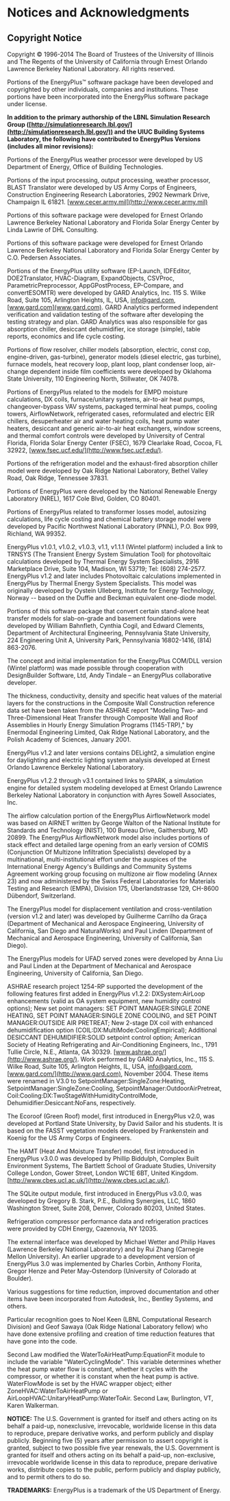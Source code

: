 # Notices and Acknowledgments

## Copyright Notice

Copyright © 1996-2014 The Board of Trustees of the University of Illinois and The Regents of the University of California through Ernest Orlando Lawrence Berkeley National Laboratory. All rights reserved.

Portions of the EnergyPlus™ software package have been developed and copyrighted by other individuals, companies and institutions. These portions have been incorporated into the EnergyPlus software package under license.

**In addition to the primary authorship of the LBNL Simulation Research Group ([http://simulationresearch.lbl.gov/](http://simulationresearch.lbl.gov/)) and the UIUC Building Systems Laboratory, the following have contributed to EnergyPlus Versions (includes all minor revisions):**

Portions of the EnergyPlus weather processor were developed by US Department of Energy, Office of Building Technologies.

Portions of the input processing, output processing, weather processor, BLAST Translator were developed by US Army Corps of Engineers, Construction Engineering Research Laboratories, 2902 Newmark Drive, Champaign IL  61821. [www.cecer.army.mil](http://www.cecer.army.mil)

Portions of this software package were developed for Ernest Orlando Lawrence Berkeley National Laboratory and Florida Solar Energy Center by Linda Lawrie of DHL Consulting.

Portions of this software package were developed for Ernest Orlando Lawrence Berkeley National Laboratory and Florida Solar Energy Center by C.O. Pedersen Associates.

Portions of the EnergyPlus utility software (EP-Launch, IDFEditor, DOE2Translator, HVAC-Diagram, ExpandObjects, CSVProc, ParametricPreprocessor, AppGPostProcess, EP-Compare, and convertESOMTR) were developed by GARD Analytics, Inc. 115 S. Wilke Road, Suite 105, Arlington Heights, IL, USA, [info@gard.com](mailto:info@gard.com), [www.gard.com](www.gard.com). GARD Analytics performed independent verification and validation testing of the software after developing the testing strategy and plan. GARD Analytics was also responsible for gas absorption chiller, desiccant dehumidifier, ice storage (simple), table reports, economics and life cycle costing.

Portions of flow resolver, chiller models (absorption, electric, const cop, engine-driven, gas-turbine), generator models (diesel electric, gas turbine), furnace models, heat recovery loop, plant loop, plant condenser loop, air-change dependent inside film coefficients were developed by Oklahoma State University, 110 Engineering North, Stillwater, OK 74078.

Portions of EnergyPlus related to the models for EMPD moisture calculations, DX coils, furnace/unitary systems, air-to-air heat pumps, changeover-bypass VAV systems, packaged terminal heat pumps, cooling towers, AirflowNetwork, refrigerated cases, reformulated and electric EIR chillers, desuperheater air and water heating coils, heat pump water heaters, desiccant and generic air-to-air heat exchangers, window screens, and thermal comfort controls were developed by University of Central Florida, Florida Solar Energy Center (FSEC), 1679 Clearlake Road, Cocoa, FL  32922, [www.fsec.ucf.edu/](http://www.fsec.ucf.edu/).

Portions of the refrigeration model and the exhaust-fired absorption chiller model were developed by Oak Ridge National Laboratory, Bethel Valley Road, Oak Ridge, Tennessee 37831.

Portions of EnergyPlus were developed by the National Renewable Energy Laboratory (NREL), 1617 Cole Blvd, Golden, CO 80401.

Portions of EnergyPlus related to transformer losses model, autosizing calculations, life cycle costing and chemical battery storage model were developed by Pacific Northwest National Laboratory (PNNL), P.O. Box 999, Richland, WA 99352.

EnergyPlus v1.0.1, v1.0.2, v1.0.3, v1.1, v1.1.1 (Wintel platform) included a link to TRNSYS (The Transient Energy System Simulation Tool) for photovoltaic calculations developed by Thermal Energy System Specialists, 2916 Marketplace Drive, Suite 104, Madison, WI 53719; Tel: (608) 274-2577. EnergyPlus v1.2 and later includes Photovoltaic calculations implemented in EnergyPlus by Thermal Energy System Specialists. This model was originally developed by Oystein Ulleberg, Institute for Energy Technology, Norway -- based on the Duffie and Beckman equivalent one-diode model.

Portions of this software package that convert certain stand-alone heat transfer models for slab-on-grade and basement foundations were developed by William Bahnfleth, Cynthia Cogil, and Edward Clements, Department of Architectural Engineering, Pennsylvania State University, 224 Engineering Unit A, University Park, Pennsylvania 16802-1416, (814) 863-2076.

The concept and initial implementation for the EnergyPlus COM/DLL version (Wintel platform) was made possible through cooperation with DesignBuilder Software, Ltd, Andy Tindale – an EnergyPlus collaborative developer.

The thickness, conductivity, density and specific heat values of the material layers for the constructions in the Composite Wall Construction reference data set have been taken from the ASHRAE report "Modeling Two- and Three-Dimensional Heat Transfer through Composite Wall and Roof Assemblies in Hourly Energy Simulation Programs (1145-TRP)," by Enermodal Engineering Limited, Oak Ridge National Laboratory, and the Polish Academy of Sciences, January 2001.

EnergyPlus v1.2 and later versions contains DELight2, a simulation engine for daylighting and electric lighting system analysis developed at Ernest Orlando Lawrence Berkeley National Laboratory.

EnergyPlus v1.2.2 through v3.1 contained links to SPARK, a simulation engine for detailed system modeling developed at Ernest Orlando Lawrence Berkeley National Laboratory in conjunction with Ayres Sowell Associates, Inc.

The airflow calculation portion of the EnergyPlus AirflowNetwork model was based on AIRNET written by George Walton of the National Institute for Standards and Technology (NIST), 100 Bureau Drive, Gaithersburg, MD 20899. The EnergyPlus AirflowNetwork model also includes portions of stack effect and detailed large opening from an early version of COMIS (Conjunction Of Multizone Infiltration Specialists) developed by a multinational, multi-institutional effort under the auspices of the International Energy Agency's Buildings and Community Systems Agreement working group focusing on multizone air flow modeling (Annex 23) and now administered by the Swiss Federal Laboratories for Materials Testing and Research (EMPA), Division 175, Überlandstrasse 129, CH-8600 Dübendorf, Switzerland.

The EnergyPlus model for displacement ventilation and cross-ventilation (version v1.2 and later) was developed by Guilherme Carrilho da Graça (Department of Mechanical and Aerospace Engineering, University of California, San Diego and NaturalWorks) and Paul Linden (Department of Mechanical and Aerospace Engineering, University of California, San Diego).

The EnergyPlus models for UFAD served zones were developed by Anna Liu and Paul Linden at the Department of Mechanical and Aerospace Engineering, University of California, San Diego.

ASHRAE research project 1254-RP supported the development of the following features first added in EnergyPlus v1.2.2: DXSystem:AirLoop enhancements (valid as OA system equipment, new humidity control options); New set point managers: SET POINT MANAGER:SINGLE ZONE HEATING, SET POINT MANAGER:SINGLE ZONE COOLING, and SET POINT MANAGER:OUTSIDE AIR PRETREAT; New 2-stage DX coil with enhanced dehumidification option (COIL:DX:MultiMode:CoolingEmpirical); Additional DESICCANT DEHUMIDIFIER:SOLID setpoint control option;  American Society of Heating Refrigerating and Air-Conditioning Engineers, Inc., 1791 Tullie Circle, N.E., Atlanta, GA 30329. [www.ashrae.org/](http://www.ashrae.org/). Work performed by GARD Analytics, Inc., 115 S. Wilke Road, Suite 105, Arlington Heights, IL, USA, [info@gard.com](mailto:info@gard.com), [www.gard.com/](http://www.gard.com), November 2004. These items were renamed in V3.0 to SetpointManager:SingleZone:Heating, SetpointManager:SingleZone:Cooling, SetpointManager:OutdoorAirPretreat, Coil:Cooling:DX:TwoStageWithHumidityControlMode, Dehumidifier:Desiccant:NoFans, respectively.

The Ecoroof (Green Roof) model, first introduced in EnergyPlus v2.0, was developed at Portland State University, by David Sailor and his students. It is based on the FASST vegetation models developed by Frankenstein and Koenig for the US Army Corps of Engineers.

The HAMT (Heat And Moisture Transfer) model, first introduced in EnergyPlus v3.0.0 was developed by Phillip Biddulph, Complex Built Environment Systems, The Bartlett School of Graduate Studies, University College London, Gower Street, London WC1E 6BT, United Kingdom. [http://www.cbes.ucl.ac.uk/](http://www.cbes.ucl.ac.uk/).

The SQLite output module, first introduced in EnergyPlus v3.0.0, was developed by Gregory B. Stark, P.E., Building Synergies, LLC, 1860 Washington Street, Suite 208, Denver, Colorado 80203, United States.

Refrigeration compressor performance data and refrigeration practices were provided by CDH Energy, Cazenovia, NY 12035.

The external interface was developed by Michael Wetter and Philip Haves (Lawrence Berkeley National Laboratory) and by Rui Zhang (Carnegie Mellon University). An earlier upgrade to a development version of EnergyPlus 3.0 was implemented by Charles Corbin, Anthony Florita, Gregor Henze and Peter May-Ostendorp (University of Colorado at Boulder).

Various suggestions for time reduction, improved documentation and other items have been incorporated from Autodesk, Inc., Bentley Systems, and others.

Particular recognition goes to Noel Keen (LBNL Computational Research Division) and Geof Sawaya (Oak Ridge National Laboratory fellow) who have done extensive profiling and creation of time reduction features that have gone into the code.

Second Law modified the WaterToAirHeatPump:EquationFit module to include the variable "WaterCyclingMode". This variable determines whether the heat pump water flow is constant, whether it cycles with the compressor, or whether it is constant when the heat pump is active. WaterFlowMode is set by the HVAC wrapper object; either ZoneHVAC:WaterToAirHeatPump or AirLoopHVAC:UnitaryHeatPump:WaterToAir. Second Law, Burlington, VT, Karen Walkerman.

**NOTICE:** The U.S. Government is granted for itself and others acting on its behalf a paid-up, nonexclusive, irrevocable, worldwide license in this data to reproduce, prepare derivative works, and perform publicly and display publicly. Beginning five (5) years after permission to assert copyright is granted, subject to two possible five year renewals, the U.S. Government is granted for itself and others acting on its behalf a paid-up, non-exclusive, irrevocable worldwide license in this data to reproduce, prepare derivative works, distribute copies to the public, perform publicly and display publicly, and to permit others to do so.

**TRADEMARKS:** EnergyPlus is a trademark of the US Department of Energy.

